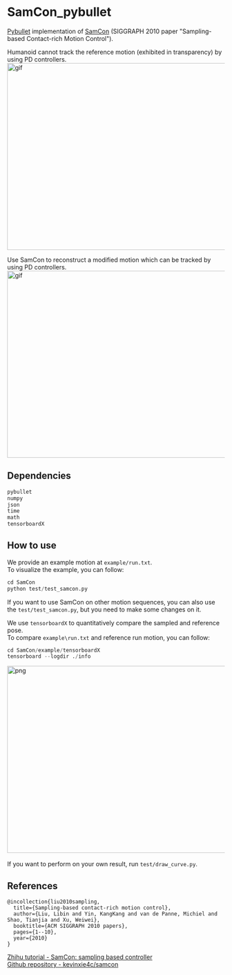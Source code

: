 # SamCon_pybullet
[Pybullet](https://pybullet.org/wordpress/) implementation of [SamCon](http://libliu.info/Samcon/Samcon.html) (SIGGRAPH 2010 paper "Sampling-based Contact-rich Motion Control").  

Humanoid cannot track the reference motion (exhibited in transparency) by using PD controllers.  
<img src="https://github.com/liangpan-github/SamCon/blob/main/images/roll_track_referenceMotion.gif" width="576" height="432" alt="gif"/><br/>

Use SamCon to reconstruct a modified motion which can be tracked by using PD controllers.  
<img src="https://github.com/liangpan-github/SamCon/blob/main/images/roll_track_modifiedMotion.gif" width="576" height="432" alt="gif"/><br/>


## Dependencies
``` python
pybullet
numpy
json
time
math
tensorboardX
```

## How to use
We provide an example motion at ```example/run.txt```.  
To visualize the example, you can follow:
``` python
cd SamCon
python test/test_samcon.py
```
If you want to use SamCon on other motion sequences, you can also use the ```test/test_samcon.py```, but you need to make some changes on it.

We use ```tensorboardX``` to quantitatively compare the sampled and reference pose.  
To compare ```example\run.txt``` and reference run motion, you can follow:  
``` python
cd SamCon/example/tensorboardX
tensorboard --logdir ./info
```  
<img src="https://github.com/liangpan-github/SamCon/blob/main/images/tensorboardX.png" width="576" height="432" alt="png"/><br/>  
If you want to perform on your own result, run ```test/draw_curve.py```.


## References
```
@incollection{liu2010sampling,
  title={Sampling-based contact-rich motion control},
  author={Liu, Libin and Yin, KangKang and van de Panne, Michiel and Shao, Tianjia and Xu, Weiwei},
  booktitle={ACM SIGGRAPH 2010 papers},
  pages={1--10},
  year={2010}
}
```
[Zhihu tutorial - SamCon: sampling based controller](https://zhuanlan.zhihu.com/p/58458670)  
[Github repository - kevinxie4c/samcon](https://github.com/kevinxie4c/samcon)
